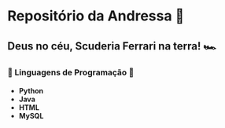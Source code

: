 <h1> Repositório da Andressa 🏁 </h1>
<h2> Deus no céu, Scuderia Ferrari na terra! 🏎 </h2>

<h3> 🚨 Linguagens de Programação 🚨 </h3>
<h4>
  <ul> 
  <li> Python </li>
  <li> Java </li>
  <li> HTML </li>
  <li> MySQL </li>
  </ul>
</h4>
